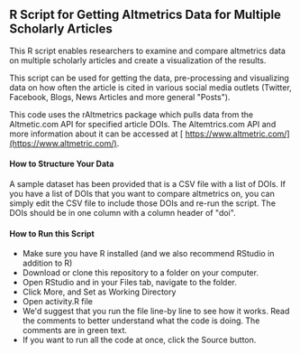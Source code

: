 ## R Script for Getting Altmetrics Data for Multiple Scholarly Articles

This R script enables researchers to examine and compare altmetrics data on multiple scholarly articles and create a visualization of the results. 

This script can be used for getting the data, pre-processing and visualizing data on how often the article is cited in various social media outlets (Twitter, Facebook, Blogs, News Articles and more general "Posts").

This code uses the rAltmetrics package which pulls data from the Altmetic.com API for specified article DOIs. The Altemtrics.com API and more information about it can be accessed at [ https://www.altmetric.com/](https://www.altmetric.com/). 

#### How to Structure Your Data
A sample dataset has been provided that is a CSV file with a list of DOIs. If you have a list of DOIs that you want to compare altmetrics on, you can simply edit the CSV file to include those DOIs and re-run the script. The DOIs should be in one column with a column header of "doi". 


#### How to Run this Script

* Make sure you have R installed (and we also recommend RStudio in addition to R)
* Download or clone this repository to a folder on your computer. 
* Open RStudio and in your Files tab, navigate to the folder. 
* Click More, and Set as Working Directory
* Open activity.R file
* We'd suggest that you run the file line-by line to see how it works. Read the comments to better understand what the code is doing. The comments are in green text.
* If you want to run all the code at once, click the Source button.



